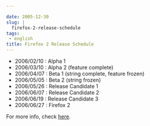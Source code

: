 ```yaml
---

date: 2005-12-30
slug: |
  firefox-2-release-schedule
tags:
 - english
title: Firefox 2 Release Schedule
---
```


-   2006/02/10 : Alpha 1
-   2006/03/10 : Alpha 2 (feature complete)
-   2006/04/07 : Beta 1 (string complete, feature frozen)
-   2006/05/05 : Beta 2 (string frozen)
-   2006/05/26 : Release Candidate 1
-   2006/06/07 : Release Candidate 2
-   2006/06/19 : Release Candidate 3
-   2006/06/27 : Firefox 2

For more info, check
[here](http://wiki.mozilla.org/Firefox:2.0_Product_Planning:Draft_Plan).
